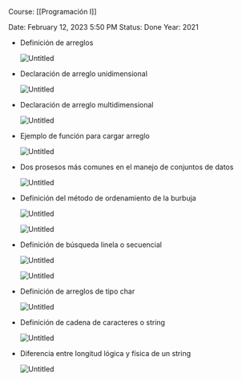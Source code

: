 Course: [[Programación I]]

Date: February 12, 2023 5:50 PM
Status: Done
Year: 2021

- Definición de arreglos
    
    ![Untitled](_private/Images/Uso%20de%20arreglos%20en%20C/Untitled.png)
    
- Declaración de arreglo unidimensional
    
    ![Untitled](_private/Images/Uso%20de%20arreglos%20en%20C/Untitled%201.png)
    
- Declaración de arreglo multidimensional
    
    ![Untitled](_private/Images/Uso%20de%20arreglos%20en%20C/Untitled%202.png)
    
- Ejemplo de función para cargar arreglo
    
    ![Untitled](_private/Images/Uso%20de%20arreglos%20en%20C/Untitled%203.png)
    
- Dos prosesos más comunes en el manejo de conjuntos de datos
    
    ![Untitled](_private/Images/Uso%20de%20arreglos%20en%20C/Untitled%204.png)
    
- Definición del método de ordenamiento de la burbuja
    
    ![Untitled](_private/Images/Uso%20de%20arreglos%20en%20C/Untitled%205.png)
    
    ![Untitled](_private/Images/Uso%20de%20arreglos%20en%20C/Untitled%206.png)
    
- Definición de búsqueda linela o secuencial
    
    ![Untitled](_private/Images/Uso%20de%20arreglos%20en%20C/Untitled%207.png)
    
    ![Untitled](_private/Images/Uso%20de%20arreglos%20en%20C/Untitled%208.png)
    
- Definición de arreglos de tipo char
    
    ![Untitled](_private/Images/Uso%20de%20arreglos%20en%20C/Untitled%209.png)
    
- Definición de cadena de caracteres o string
    
    ![Untitled](_private/Images/Uso%20de%20arreglos%20en%20C/Untitled%2010.png)
    
- Diferencia entre longitud lógica y física de un string
    
    ![Untitled](_private/Images/Uso%20de%20arreglos%20en%20C/Untitled%2011.png)